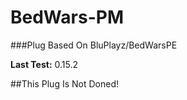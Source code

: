 # BedWars-PM

###Plug Based On BluPlayz/BedWarsPE


**Last Test:**
0.15.2

##This Plug Is Not Doned!
